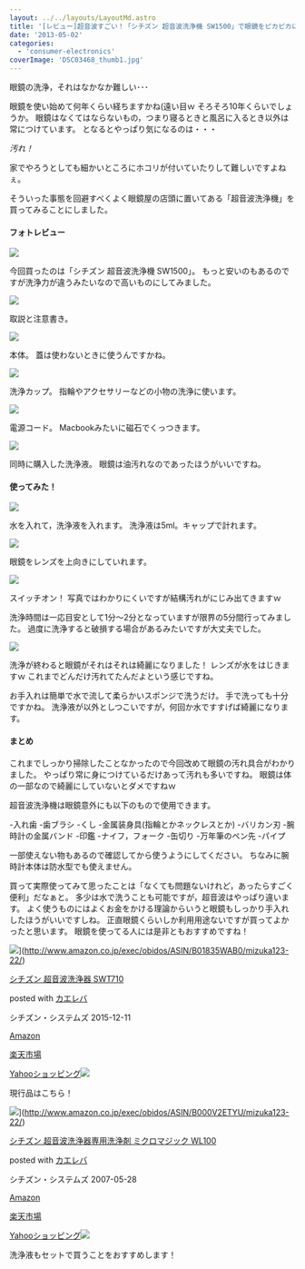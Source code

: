 ```yaml
---
layout: ../../layouts/LayoutMd.astro
title: '[レビュー]超音波すごい！「シチズン 超音波洗浄機 SW1500」で眼鏡をピカピカに！'
date: '2013-05-02'
categories:
  - 'consumer-electronics'
coverImage: 'DSC03468_thumb1.jpg'
---
```


眼鏡の洗浄，それはなかなか難しい･･･

眼鏡を使い始めて何年くらい経ちますかね(遠い目ｗ そろそろ10年くらいでしょうか。 眼鏡はなくてはならないもの，つまり寝るときと風呂に入るとき以外は常につけています。 となるとやっぱり気になるのは・・・

_汚れ！_

家でやろうとしても細かいところにホコリが付いていたりして難しいですよねぇ。

そういった事態を回避すべくよく眼鏡屋の店頭に置いてある「超音波洗浄機」を買ってみることにしました。

#### フォトレビュー

![](/archive/images/DSC03468.jpg)

今回買ったのは「シチズン 超音波洗浄機 SW1500」。 もっと安いのもあるのですが洗浄力が違うみたいなので高いものにしてみました。

![](/archive/images/DSC03469.jpg)

取説と注意書き。

![](/archive/images/DSC03470.jpg)

本体。 蓋は使わないときに使うんですかね。

![](/archive/images/DSC03471.jpg)

洗浄カップ。 指輪やアクセサリーなどの小物の洗浄に使います。

![](/archive/images/DSC03472.jpg)

電源コード。 Macbookみたいに磁石でくっつきます。

![](/archive/images/DSC03473.jpg)

同時に購入した洗浄液。 眼鏡は油汚れなのであったほうがいいですね。

#### 使ってみた！

![](/archive/images/DSC03474.jpg)

水を入れて，洗浄液を入れます。 洗浄液は5ml。キャップで計れます。

![](/archive/images/DSC03475.jpg)

眼鏡をレンズを上向きにしていれます。

![](/archive/images/DSC03476.jpg)

スイッチオン！ 写真ではわかりにくいですが結構汚れがにじみ出てきますｗ

洗浄時間は一応目安として1分～2分となっていますが限界の5分間行ってみました。 過度に洗浄すると破損する場合があるみたいですが大丈夫でした。

![](/archive/images/DSC03478.jpg)

洗浄が終わると眼鏡がそれはそれは綺麗になりました！ レンズが水をはじきますｗ これまでどんだけ汚れてたんだよという感じですね。

お手入れは簡単で水で流して柔らかいスポンジで洗うだけ。 手で洗っても十分ですかね。 洗浄液が以外としつこいですが，何回か水ですすげば綺麗になります。

#### まとめ

これまでしっかり掃除したことなかったので今回改めて眼鏡の汚れ具合がわかりました。 やっぱり常に身につけているだけあって汚れも多いですね。 眼鏡は体の一部なので綺麗にしていないとダメですねｗ

超音波洗浄機は眼鏡意外にも以下のもので使用できます。

\-入れ歯 -歯ブラシ -くし -金属装身具(指輪とかネックレスとか) -バリカン刃 -腕時計の金属バンド -印鑑 -ナイフ，フォーク -缶切り -万年筆のペン先 -パイプ

一部使えない物もあるので確認してから使うようにしてください。 ちなみに腕時計本体は防水型でも使えません。

買って実際使ってみて思ったことは「なくても問題ないけれど，あったらすごく便利」だなぁと。 多少は水で洗うことも可能ですが，超音波はやっぱり違います。 よく使うものにはよくお金をかける理論からいうと眼鏡もしっかり手入れしたほうがいいですしね。 正直眼鏡くらいしか利用用途ないですが買ってよかったと思います。 眼鏡を使ってる人には是非ともおすすめですね！

![](/archive/images/31jBdvCfdWL._SL160_.jpg)](http://www.amazon.co.jp/exec/obidos/ASIN/B01835WAB0/mizuka123-22/)

[シチズン 超音波洗浄器 SWT710](http://www.amazon.co.jp/exec/obidos/ASIN/B01835WAB0/mizuka123-22/)

posted with [カエレバ](http://kaereba.com)

シチズン・システムズ 2015-12-11

[Amazon](http://www.amazon.co.jp/gp/search?keywords=%E3%82%B7%E3%83%81%E3%82%BA%E3%83%B3%20%E8%B6%85%E9%9F%B3%E6%B3%A2%E6%B4%97%E6%B5%84%E5%99%A8%20SWT710&__mk_ja_JP=%E3%82%AB%E3%82%BF%E3%82%AB%E3%83%8A&tag=mizuka123-22)

[楽天市場](https://hb.afl.rakuten.co.jp/hgc/032b53ee.4b34c5ee.0f4a541e.f440145e/?pc=http%3A%2F%2Fsearch.rakuten.co.jp%2Fsearch%2Fmall%2F%25E3%2582%25B7%25E3%2583%2581%25E3%2582%25BA%25E3%2583%25B3%2520%25E8%25B6%2585%25E9%259F%25B3%25E6%25B3%25A2%25E6%25B4%2597%25E6%25B5%2584%25E5%2599%25A8%2520SWT710%2F-%2Ff.1-p.1-s.1-sf.0-st.A-v.2%3Fx%3D0%26scid%3Daf_ich_link_urltxt%26m%3Dhttp%3A%2F%2Fm.rakuten.co.jp%2F)

[Yahooショッピング![](//ad.jp.ap.valuecommerce.com/servlet/gifbanner?sid=3066752&pid=881990642)](//ck.jp.ap.valuecommerce.com/servlet/referral?sid=3066752&pid=881990642&vc_url=http%3A%2F%2Fsearch.shopping.yahoo.co.jp%2Fsearch%3Fp%3D%25E3%2582%25B7%25E3%2583%2581%25E3%2582%25BA%25E3%2583%25B3%2520%25E8%25B6%2585%25E9%259F%25B3%25E6%25B3%25A2%25E6%25B4%2597%25E6%25B5%2584%25E5%2599%25A8%2520SWT710&vcptn=kaereba)

現行品はこちら！

![](/archive/images/31O9G0ukX5L._SL160_.jpg)](http://www.amazon.co.jp/exec/obidos/ASIN/B000V2ETYU/mizuka123-22/)

[シチズン 超音波洗浄器専用洗浄剤 ミクロマジック WL100](http://www.amazon.co.jp/exec/obidos/ASIN/B000V2ETYU/mizuka123-22/)

posted with [カエレバ](http://kaereba.com)

シチズン・システムズ 2007-05-28

[Amazon](http://www.amazon.co.jp/gp/search?keywords=%E3%82%B7%E3%83%81%E3%82%BA%E3%83%B3%20%E8%B6%85%E9%9F%B3%E6%B3%A2%E6%B4%97%E6%B5%84%E5%99%A8%E5%B0%82%E7%94%A8%E6%B4%97%E6%B5%84%E5%89%A4%20%E3%83%9F%E3%82%AF%E3%83%AD%E3%83%9E%E3%82%B8%E3%83%83%E3%82%AF%20WL100&__mk_ja_JP=%E3%82%AB%E3%82%BF%E3%82%AB%E3%83%8A&tag=mizuka123-22)

[楽天市場](https://hb.afl.rakuten.co.jp/hgc/032b53ee.4b34c5ee.0f4a541e.f440145e/?pc=http%3A%2F%2Fsearch.rakuten.co.jp%2Fsearch%2Fmall%2F%25E3%2582%25B7%25E3%2583%2581%25E3%2582%25BA%25E3%2583%25B3%2520%25E8%25B6%2585%25E9%259F%25B3%25E6%25B3%25A2%25E6%25B4%2597%25E6%25B5%2584%25E5%2599%25A8%25E5%25B0%2582%25E7%2594%25A8%25E6%25B4%2597%25E6%25B5%2584%25E5%2589%25A4%2520%25E3%2583%259F%25E3%2582%25AF%25E3%2583%25AD%25E3%2583%259E%25E3%2582%25B8%25E3%2583%2583%25E3%2582%25AF%2520WL100%2F-%2Ff.1-p.1-s.1-sf.0-st.A-v.2%3Fx%3D0%26scid%3Daf_ich_link_urltxt%26m%3Dhttp%3A%2F%2Fm.rakuten.co.jp%2F)

[Yahooショッピング![](//ad.jp.ap.valuecommerce.com/servlet/gifbanner?sid=3066752&pid=881990642)](//ck.jp.ap.valuecommerce.com/servlet/referral?sid=3066752&pid=881990642&vc_url=http%3A%2F%2Fsearch.shopping.yahoo.co.jp%2Fsearch%3Fp%3D%25E3%2582%25B7%25E3%2583%2581%25E3%2582%25BA%25E3%2583%25B3%2520%25E8%25B6%2585%25E9%259F%25B3%25E6%25B3%25A2%25E6%25B4%2597%25E6%25B5%2584%25E5%2599%25A8%25E5%25B0%2582%25E7%2594%25A8%25E6%25B4%2597%25E6%25B5%2584%25E5%2589%25A4%2520%25E3%2583%259F%25E3%2582%25AF%25E3%2583%25AD%25E3%2583%259E%25E3%2582%25B8%25E3%2583%2583%25E3%2582%25AF%2520WL100&vcptn=kaereba)

洗浄液もセットで買うことをおすすめします！
